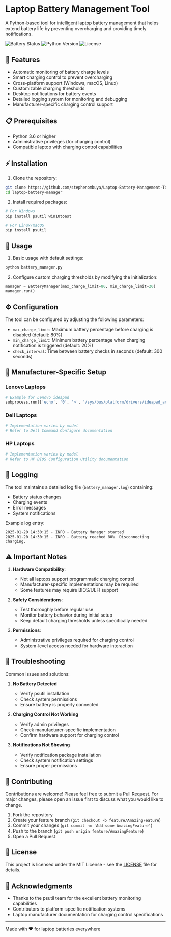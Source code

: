 # Laptop Battery Management Tool

A Python-based tool for intelligent laptop battery management that helps extend battery life by preventing overcharging and providing timely notifications.

![Battery Status](https://img.shields.io/badge/Battery-Protected-green)
![Python Version](https://img.shields.io/badge/python-3.6%2B-blue)
![License](https://img.shields.io/badge/license-MIT-blue)

## 🔋 Features

- Automatic monitoring of battery charge levels
- Smart charging control to prevent overcharging
- Cross-platform support (Windows, macOS, Linux)
- Customizable charging thresholds
- Desktop notifications for battery events
- Detailed logging system for monitoring and debugging
- Manufacturer-specific charging control support

## 📋 Prerequisites

- Python 3.6 or higher
- Administrative privileges (for charging control)
- Compatible laptop with charging control capabilities

## ⚡ Installation

1. Clone the repository:
```bash
git clone https://github.com/stephenombuya/Laptop-Battery-Management-Tool
cd laptop-battery-manager
```

2. Install required packages:
```bash
# For Windows
pip install psutil win10toast

# For Linux/macOS
pip install psutil
```

## 🚀 Usage

1. Basic usage with default settings:
```bash
python battery_manager.py
```

2. Configure custom charging thresholds by modifying the initialization:
```python
manager = BatteryManager(max_charge_limit=80, min_charge_limit=20)
manager.run()
```

## ⚙️ Configuration

The tool can be configured by adjusting the following parameters:

- `max_charge_limit`: Maximum battery percentage before charging is disabled (default: 80%)
- `min_charge_limit`: Minimum battery percentage when charging notification is triggered (default: 20%)
- `check_interval`: Time between battery checks in seconds (default: 300 seconds)

## 🔧 Manufacturer-Specific Setup

### Lenovo Laptops
```python
# Example for Lenovo ideapad
subprocess.run(['echo', '0', '>', '/sys/bus/platform/drivers/ideapad_acpi/VPC2004:00/conservation_mode'])
```

### Dell Laptops
```python
# Implementation varies by model
# Refer to Dell Command Configure documentation
```

### HP Laptops
```python
# Implementation varies by model
# Refer to HP BIOS Configuration Utility documentation
```

## 📝 Logging

The tool maintains a detailed log file (`battery_manager.log`) containing:
- Battery status changes
- Charging events
- Error messages
- System notifications

Example log entry:
```
2025-01-20 14:30:15 - INFO - Battery Manager started
2025-01-20 14:30:15 - INFO - Battery reached 80%. Disconnecting charging.
```

## ⚠️ Important Notes

1. **Hardware Compatibility**: 
   - Not all laptops support programmatic charging control
   - Manufacturer-specific implementations may be required
   - Some features may require BIOS/UEFI support

2. **Safety Considerations**:
   - Test thoroughly before regular use
   - Monitor battery behavior during initial setup
   - Keep default charging thresholds unless specifically needed

3. **Permissions**:
   - Administrative privileges required for charging control
   - System-level access needed for hardware interaction

## 🐛 Troubleshooting

Common issues and solutions:

1. **No Battery Detected**
   - Verify psutil installation
   - Check system permissions
   - Ensure battery is properly connected

2. **Charging Control Not Working**
   - Verify admin privileges
   - Check manufacturer-specific implementation
   - Confirm hardware support for charging control

3. **Notifications Not Showing**
   - Verify notification package installation
   - Check system notification settings
   - Ensure proper permissions

## 🤝 Contributing

Contributions are welcome! Please feel free to submit a Pull Request. For major changes, please open an issue first to discuss what you would like to change.

1. Fork the repository
2. Create your feature branch (`git checkout -b feature/AmazingFeature`)
3. Commit your changes (`git commit -m 'Add some AmazingFeature'`)
4. Push to the branch (`git push origin feature/AmazingFeature`)
5. Open a Pull Request

## 📄 License

This project is licensed under the MIT License - see the [LICENSE](LICENSE) file for details.

## 🙏 Acknowledgments

- Thanks to the psutil team for the excellent battery monitoring capabilities
- Contributors to platform-specific notification systems
- Laptop manufacturer documentation for charging control specifications

---
Made with ❤️ for laptop batteries everywhere
